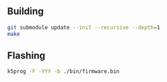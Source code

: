 ## Building

```sh
git submodule update --init --recursive --depth=1
make
```

## Flashing

```sh
k5prog -F -YYY -b ./bin/firmware.bin
```

